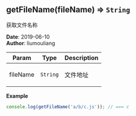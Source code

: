 ## getFileName(fileName) ⇒ <code>String</code>
<p>获取文件名称</p>

**Date**: 2019-06-10  
**Author**: liumouliang  

| Param | Type | Description |
| --- | --- | --- |
| fileName | <code>String</code> | <p>文件地址</p> |

**Example**  
```javascript
console.log(getFileName('a/b/c.js')); // === c
```
